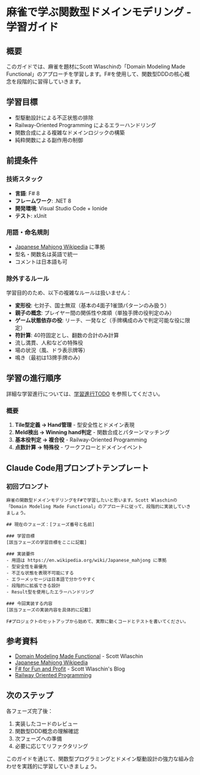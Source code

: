 # 麻雀で学ぶ関数型ドメインモデリング - 学習ガイド

## 概要

このガイドでは、麻雀を題材にScott Wlaschinの「Domain Modeling Made Functional」のアプローチを学習します。F#を使用して、関数型DDDの核心概念を段階的に習得していきます。

## 学習目標

- 型駆動設計による不正状態の排除
- Railway-Oriented Programming によるエラーハンドリング
- 関数合成による複雑なドメインロジックの構築
- 純粋関数による副作用の制御

## 前提条件

### 技術スタック
- **言語**: F# 8
- **フレームワーク**: .NET 8
- **開発環境**: Visual Studio Code + Ionide
- **テスト**: xUnit

### 用語・命名規則
- [Japanese Mahjong Wikipedia](https://en.wikipedia.org/wiki/Japanese_mahjong) に準拠
- 型名・関数名は英語で統一
- コメントは日本語も可

### 除外するルール
学習目的のため、以下の複雑なルールは扱いません：
- **変形役**: 七対子、国士無双（基本の4面子1雀頭パターンのみ扱う）
- **親子の概念**: プレイヤー間の関係性や席順（単独手牌の役判定のみ）
- **ゲーム状態依存の役**: リーチ、一発など（手牌構成のみで判定可能な役に限定）
- **符計算**: 40符固定とし、翻数の合計のみ計算
- 流し満貫、人和などの特殊役
- 場の状況（風、ドラ表示牌等）
- 鳴き（最初は13牌手牌のみ）

## 学習の進行順序

詳細な学習進行については、[学習進行TODO](./todo.md) を参照してください。

### 概要
1. **Tile型定義 → Hand管理** - 型安全性とドメイン表現
2. **Meld検出 → Winning hand判定** - 関数合成とパターンマッチング  
3. **基本役判定 → 複合役** - Railway-Oriented Programming
4. **点数計算 → 特殊役** - ワークフローとドメインイベント

## Claude Code用プロンプトテンプレート

### 初回プロンプト
```
麻雀の関数型ドメインモデリングをF#で学習したいと思います。Scott Wlaschinの「Domain Modeling Made Functional」のアプローチに従って、段階的に実装していきましょう。

## 現在のフェーズ：[フェーズ番号と名前]

### 学習目標
[該当フェーズの学習目標をここに記載]

### 実装要件
- 用語は https://en.wikipedia.org/wiki/Japanese_mahjong に準拠
- 型安全性を最優先
- 不正な状態を表現不可能にする
- エラーメッセージは日本語で分かりやすく
- 段階的に拡張できる設計
- Result型を使用したエラーハンドリング

### 今回実装する内容
[該当フェーズの実装内容を具体的に記載]

F#プロジェクトのセットアップから始めて、実際に動くコードとテストを書いてください。
```

## 参考資料

- [Domain Modeling Made Functional](https://pragprog.com/titles/swdddf/domain-modeling-made-functional/) - Scott Wlaschin
- [Japanese Mahjong Wikipedia](https://en.wikipedia.org/wiki/Japanese_mahjong)
- [F# for Fun and Profit](https://fsharpforfunandprofit.com/) - Scott Wlaschin's Blog
- [Railway Oriented Programming](https://fsharpforfunandprofit.com/rop/)

## 次のステップ

各フェーズ完了後：
1. 実装したコードのレビュー
2. 関数型DDD概念の理解確認
3. 次フェーズへの準備
4. 必要に応じてリファクタリング

このガイドを通じて、関数型プログラミングとドメイン駆動設計の強力な組み合わせを実践的に学習していきましょう。
